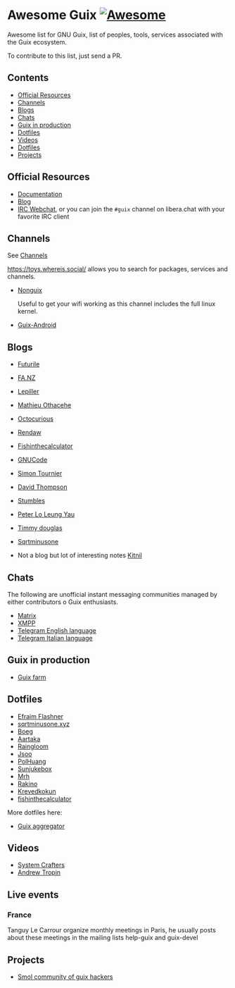# Awesome Guix [![Awesome](https://awesome.re/badge.svg)](https://awesome.re)

Awesome list for GNU Guix, list of peoples, tools, services associated with the Guix ecosystem.

To contribute to this list, just send a PR.

## Contents

- [Official Resources](#️-official-resources)
- [Channels](#-channels)
- [Blogs](#-blogs)
- [Chats](#-chats)
- [Guix in production](#-guix-in-production)
- [Dotfiles](#-dotfiles)
- [Videos](#-videos)
- [Dotfiles](#-live-events)
- [Projects](#-projects)

## Official Resources

- [Documentation](https://guix.gnu.org/en/help/)
- [Blog](https://guix.gnu.org/en/blog/)
- [IRC Webchat](https://web.libera.chat/?nick=PotentialUser-?#guix), or you can join the `#guix` channel on libera.chat with your favorite IRC client

## Channels

See [Channels](https://guix.gnu.org/manual/en/html_node/Channels.html "Channels")

https://toys.whereis.social/ allows you to search for packages, services and channels.

- [Nonguix](https://gitlab.com/nonguix/nonguix "Nonguix")

  Useful to get your wifi working as this channel includes the full linux kernel.

- [Guix-Android](https://framagit.org/tyreunom/guix-android)


## Blogs

- [Futurile](https://www.futurile.net/tag/guix.html)
- [FA.NZ](https://f-a.nz/dev/)
- [Lepiller](https://lepiller.eu/en/blog.html)
- [Mathieu Othacehe](https://othacehe.org/blog.html)
- [Octocurious](https://octocurious.com/blog/)
- [Rendaw](https://rendaw.gitlab.io/blog/55daefcf49e2.html)
- [Fishinthecalculator](https://fishinthecalculator.me/blog/secrets-management-with-sops-guix.html)
- [GNUCode](https://gnucode.me/a-locally-running-dovecot-in-guix.html)
- [Simon Tournier](https://simon.tournier.info/posts/)
- [David Thompson](https://dthompson.us/index-1.html)
- [Stumbles](https://stumbles.id.au/getting-started-with-guix-deploy.html)
- [Peter Lo Leung Yau](https://peterloleungyau.github.io/post/more_guix_private_channel/#summary)
- [Timmy douglas](https://timmydouglas.com/2021/02/07/guix-router.html)
- [Sqrtminusone](https://sqrtminusone.xyz/configs/guix/)

- Not a blog but lot of interesting notes [Kitnil](https://github.com/kitnil/notes/blob/master/guix.org)

## Chats

The following are unofficial instant messaging communities managed by either contributors o Guix enthusiasts.

- [Matrix](https://matrix.to/#/%23guix:matrix.org)
- [XMPP](xmpp:guix@chat.disroot.org?join)
- [Telegram English language](https://t.me/gnu_guix_en)
- [Telegram Italian language](https://t.me/guixsd_ita)

## Guix in production

- [Guix farm](https://git.savannah.gnu.org/cgit/guix/maintenance.git/tree/hydra/berlin.scm)

## Dotfiles

- [Efraim Flashner](https://git.sr.ht/~efraim/guix-config/tree "Efraim Flashner")
- [sqrtminusone.xyz](https://sqrtminusone.xyz/configs/guix/)
- [Boeg](https://git.sr.ht/~boeg/home/tree/master/item/.config/guix/system/config.scm "Boeg")
- [Aartaka](https://github.com/aartaka/guix-config/blob/master/nonfree-desktop.scm "Aartaka")
- [Raingloom](https://git.sr.ht/~raingloom/guix-source/tree)
- [Jsoo](https://github.com/jsoo1/dotfiles/tree/release/guix)
- [PolHuang](https://github.com/polhuang/dotfiles)
- [Sunjukebox](https://github.com/SunJukebox/guix-config)
- [Mrh](https://codeberg.org/mrh/dotfiles)
- [Rakino](https://github.com/rakino/Testament)
- [Krevedkokun](https://git.sr.ht/~krevedkokun/dotfiles/tree/master/item/src/guile/yggdrasil)
- [fishinthecalculator](https://codeberg.org/fishinthecalculator/guix-deployments)

More dotfiles here:

- [Guix aggregator](https://github.com/aemogie/guix-aggregator)

## Videos

- [System Crafters](https://www.youtube.com/watch?v=oSy-TmoxG_Y "System Crafters")
- [Andrew Tropin](https://www.youtube.com/@abcdw/videos "Andrew Tropin")

## Live events

### France

Tanguy Le Carrour organize monthly meetings in Paris, he usually posts about these meetings in the mailing lists
help-guix and guix-devel

## Projects

- [Smol community of guix hackers](https://whereis.みんな/)

